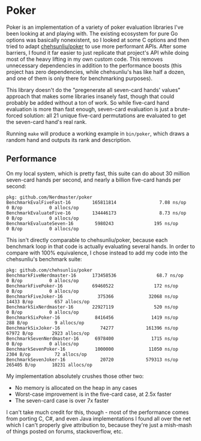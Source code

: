 # Poker

Poker is an implementation of a variety of poker evaluation libraries I've been
looking at and playing with.  The existing ecosystem for pure Go options was
basically nonexistent, so I looked at some C options and then tried to adapt
[chehsunliu/poker](https://github.com/chehsunliu/poker) to use more performant
APIs.  After some barriers, I found it far easier to just replicate that
project's API while doing most of the heavy lifting in my own custom code.
This removes  unnecessary dependencies in addition to the performance boosts
(this project has zero dependencies, while chehsunliu's has like half a dozen,
and one of them is only there for benchmarking purposes).

This library doesn't do the "pregenerate all seven-card hands' values" approach
that makes some libraries insanely fast, though that could probably be added
without a ton of work.  So while five-card hand evaluation is more than fast
enough, seven-card evaluation is just a brute-forced solution: all 21 unique
five-card permutations are evaluated to get the seven-card hand's real rank.

Running `make` will produce a working example in `bin/poker`, which draws a
random hand and outputs its rank and description.

## Performance

On my local system, which is pretty fast, this suite can do about 30 million
seven-card hands per second, and nearly a billion five-card hands per second:

```
pkg: github.com/Nerdmaster/poker
BenchmarkEvalFiveFast-16        165811814                7.08 ns/op            0 B/op          0 allocs/op
BenchmarkEvaluateFive-16        134446173                8.73 ns/op            0 B/op          0 allocs/op
BenchmarkEvaluateSeven-16        5980243               195 ns/op               0 B/op          0 allocs/op
```

This isn't directly comparable to chehsunliu/poker, because each benchmark loop
in that code is actually evaluating several hands.  In order to compare with
100% equivalence, I chose instead to add my code into the chehsunliu's
benchmark suite:

```
pkg: github.com/chehsunliu/poker
BenchmarkFiveNerdmaster-16      173458536               68.7 ns/op             0 B/op          0 allocs/op
BenchmarkFivePoker-16           69460522               172 ns/op               0 B/op          0 allocs/op
BenchmarkFiveJoker-16             375366             32068 ns/op           14433 B/op        657 allocs/op
BenchmarkSixNerdmaster-16       22927119               520 ns/op               0 B/op          0 allocs/op
BenchmarkSixPoker-16             8416456              1419 ns/op             288 B/op          9 allocs/op
BenchmarkSixJoker-16               74277            161396 ns/op           67972 B/op       2923 allocs/op
BenchmarkSevenNerdmaster-16      6978400              1715 ns/op               0 B/op          0 allocs/op
BenchmarkSevenPoker-16           1000000             11050 ns/op            2304 B/op         72 allocs/op
BenchmarkSevenJoker-16             20720            579313 ns/op          265405 B/op      10231 allocs/op
```

My implementation absolutely crushes those other two:

- No memory is allocated on the heap in any cases
- Worst-case improvement is in the five-card case, at 2.5x faster
- The seven-card case is over 7x faster

I can't take much credit for this, though - most of the performance comes from
porting C, C#, and even Java implementations I found all over the net which I
can't properly give attribution to, because they're just a mish-mash of things
posted on forums, stackoverflow, etc.
